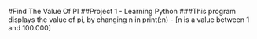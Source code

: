 #Find The Value Of PI
##Project 1 - Learning Python
###This program displays the value of pi, by changing n in print(:n) - [n is a value between 1 and 100.000]
